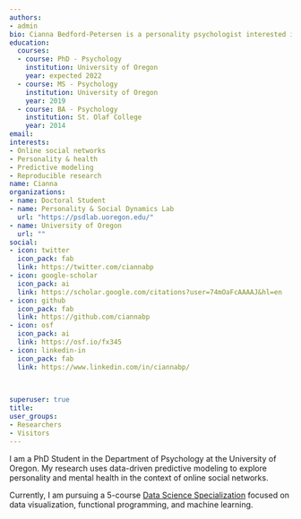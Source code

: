 ```yaml
---
authors: 
- admin
bio: Cianna Bedford-Petersen is a personality psychologist interested in online social networks, data visualization, and open science
education:
  courses:
  - course: PhD - Psychology 
    institution: University of Oregon
    year: expected 2022
  - course: MS - Psychology
    institution: University of Oregon
    year: 2019
  - course: BA - Psychology
    institution: St. Olaf College
    year: 2014
email: 
interests:
- Online social networks
- Personality & health
- Predictive modeling
- Reproducible research
name: Cianna
organizations: 
- name: Doctoral Student
- name: Personality & Social Dynamics Lab
  url: "https://psdlab.uoregon.edu/"
- name: University of Oregon
  url: ""
social:
- icon: twitter
  icon_pack: fab
  link: https://twitter.com/ciannabp
- icon: google-scholar
  icon_pack: ai
  link: https://scholar.google.com/citations?user=74mOaFcAAAAJ&hl=en
- icon: github
  icon_pack: fab
  link: https://github.com/ciannabp
- icon: osf
  icon_pack: ai
  link: https://osf.io/fx345
- icon: linkedin-in
  icon_pack: fab
  link: https://www.linkedin.com/in/ciannabp/

  
  
superuser: true
title: 
user_groups:
- Researchers
- Visitors
---
```


I am a PhD Student in the Department of Psychology at the University of Oregon. My research uses data-driven predictive modeling to explore personality and mental health in the context of online social networks.

Currently, I am pursuing a 5-course [Data Science Specialization](https://github.com/uo-datasci-specialization) focused on data visualization, functional programming, and machine learning.